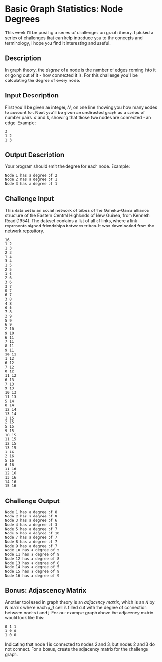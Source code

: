 # Basic Graph Statistics: Node Degrees

This week I'll be posting a series of challenges on graph theory. I picked a series of challenges that can help introduce you to the concepts and terminology, I hope you find it interesting and useful.

## Description

In graph theory, the *degree* of a node is the number of edges coming into it or going out of it - how connected it is. For this challenge you'll be calculating the degree of every node.

## Input Description

First you'll be given an integer, *N*, on one line showing you how many nodes to account for. Next you'll be given an undirected graph as a series of number pairs, *a* and *b*, showing that those two nodes are connected - an edge. Example:

```
3 
1 2
1 3
```

## Output Description

Your program should emit the degree for each node. Example:

```
Node 1 has a degree of 2
Node 2 has a degree of 1
Node 3 has a degree of 1
```

## Challenge Input

This data set is an social network of tribes of the Gahuku-Gama alliance structure of the Eastern Central Highlands of New Guinea, from Kenneth Read (1954). The dataset contains a list of all of links, where a link represents signed friendships between tribes. It was downloaded from the [network repository](http://networkrepository.com/soc_tribes.php).

```
16
1 2
1 3
2 3
1 4
3 4
1 5
2 5
1 6
2 6
3 6
3 7
5 7
6 7
3 8
4 8
6 8
7 8
2 9
5 9
6 9
2 10
9 10
6 11
7 11
8 11
9 11
10 11
1 12
6 12
7 12
8 12
11 12
6 13
7 13
9 13
10 13
11 13
5 14
8 14
12 14
13 14
1 15
2 15
5 15
9 15
10 15
11 15
12 15
13 15
1 16
2 16
5 16
6 16
11 16
12 16
13 16
14 16
15 16
```

## Challenge Output

```
Node 1 has a degree of 8
Node 2 has a degree of 8
Node 3 has a degree of 6
Node 4 has a degree of 3
Node 5 has a degree of 7
Node 6 has a degree of 10
Node 7 has a degree of 7
Node 8 has a degree of 7
Node 9 has a degree of 7
Node 10 has a degree of 5
Node 11 has a degree of 9
Node 12 has a degree of 8
Node 13 has a degree of 8
Node 14 has a degree of 5
Node 15 has a degree of 9
Node 16 has a degree of 9
```

## Bonus: Adjascency Matrix

Another tool used in graph theory is an *adjacency matrix*, which is an *N* by *N* matrix where each *(i,j)* cell is filled out with the degree of connection between nodes i and j. For our example graph above the adjacency matrix would look like this:

```
0 1 1
1 0 0
1 0 0
```

Indicating that node 1 is connected to nodes 2 and 3, but nodes 2 and 3 do not connect. For a bonus, create the adjacency matrix for the challenge graph.

